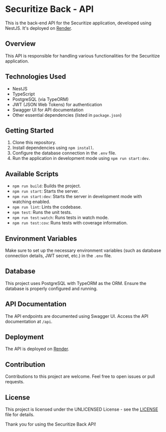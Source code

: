 # Securitize Back - API

This is the back-end API for the Securitize application, developed using NestJS. It's deployed on [Render](https://render.com/).

## Overview

This API is responsible for handling various functionalities for the Securitize application.

## Technologies Used

- NestJS
- TypeScript
- PostgreSQL (via TypeORM)
- JWT (JSON Web Tokens) for authentication
- Swagger UI for API documentation
- Other essential dependencies (listed in `package.json`)

## Getting Started

1. Clone this repository.
2. Install dependencies using `npm install`.
3. Configure the database connection in the `.env` file.
4. Run the application in development mode using `npm run start:dev`.

## Available Scripts

- `npm run build`: Builds the project.
- `npm run start`: Starts the server.
- `npm run start:dev`: Starts the server in development mode with watching enabled.
- `npm run lint`: Lints the codebase.
- `npm test`: Runs the unit tests.
- `npm run test:watch`: Runs tests in watch mode.
- `npm run test:cov`: Runs tests with coverage information.

## Environment Variables

Make sure to set up the necessary environment variables (such as database connection details, JWT secret, etc.) in the `.env` file.

## Database

This project uses PostgreSQL with TypeORM as the ORM. Ensure the database is properly configured and running.

## API Documentation

The API endpoints are documented using Swagger UI. Access the API documentation at `/api`.

## Deployment

The API is deployed on [Render](https://render.com/).

## Contribution

Contributions to this project are welcome. Feel free to open issues or pull requests.

## License

This project is licensed under the UNLICENSED License - see the [LICENSE](LICENSE) file for details.

Thank you for using the Securitize Back API!
